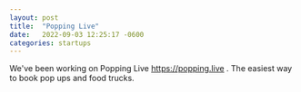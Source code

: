 ```yaml
---
layout: post
title:  "Popping Live"
date:   2022-09-03 12:25:17 -0600
categories: startups
---
```

We've been working on Popping Live https://popping.live . The easiest way to book pop ups and food trucks.
